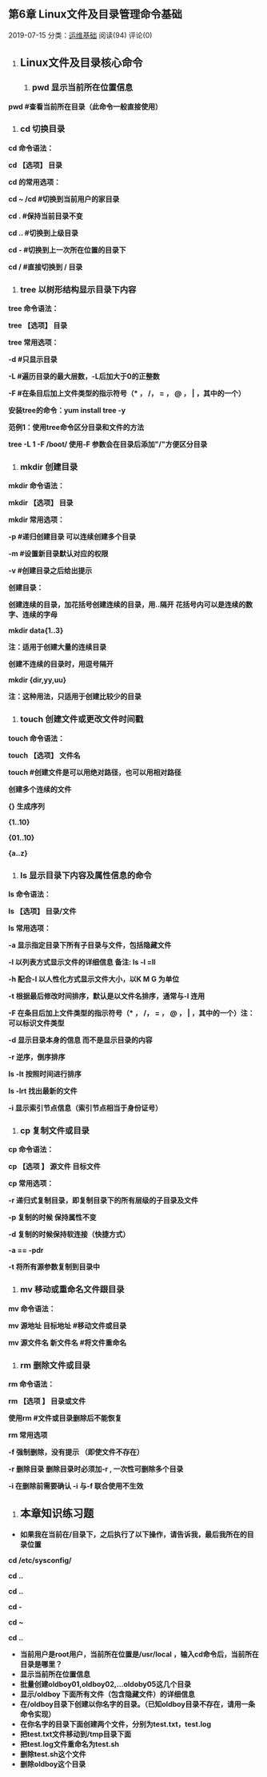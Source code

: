## 第6章 Linux文件及目录管理命令基础

2019-07-15 分类：[运维基础](https://www.increase93.com/?cat=5) 阅读(94) 评论(0)

1. ## Linux文件及目录核心命令

   1. ### pwd 显示当前所在位置信息

**pwd #查看当前所在目录（此命令一般直接使用）**

1. ### cd 切换目录

**cd 命令语法：**

**cd 【选项】 目录**

**cd 的常用选项：**

**cd ~ /cd #切换到当前用户的家目录**

**cd . #保持当前目录不变**

**cd .. #切换到上级目录**

**cd - #切换到上一次所在位置的目录下**

**cd / #直接切换到 / 目录**

1. ### tree 以树形结构显示目录下内容

**tree 命令语法：**

**tree 【选项】 目录**

**tree 常用选项：**

**-d #只显示目录**

**-L #遍历目录的最大层数，-L后加大于0的正整数**

**-F #在条目后加上文件类型的指示符号（\* ， /， = ， @ ， | ，其中的一个）**

**安装tree的命令：yum install tree -y**

**范例1：使用tree命令区分目录和文件的方法**

**tree -L 1 -F /boot/ 使用-F 参数会在目录后添加"/"方便区分目录**

1. ### mkdir 创建目录

**mkdir 命令语法：**

**mkdir 【选项】 目录**

**mkdir 常用选项：**

**-p #递归创建目录 可以连续创建多个目录**

**-m #设置新目录默认对应的权限**

**-v #创建目录之后给出提示**

**创建目录：**

**创建连续的目录，加花括号创建连续的目录，用..隔开 花括号内可以是连续的数字、连续的字母**

**mkdir data{1..3}**

**注：适用于创建大量的连续目录**

**创建不连续的目录时，用逗号隔开**

**mkdir {dir,yy,uu}**

**注：这种用法，只适用于创建比较少的目录**

1. ### touch 创建文件或更改文件时间戳

**touch 命令语法：**

**touch 【选项】 文件名**

**touch #创建文件是可以用绝对路径，也可以用相对路径**

**创建多个连续的文件**

**{} 生成序列**

**{1..10}**

**{01..10}**

**{a..z}**

1. ### ls 显示目录下内容及属性信息的命令

**ls 命令语法：**

**ls 【选项】 目录/文件**

**ls 常用选项：**

**-a 显示指定目录下所有子目录与文件，包括隐藏文件**

**-l 以列表方式显示文件的详细信息 备注: ls -l =ll**

**-h 配合-l 以人性化方式显示文件大小，以K M G 为单位**

**-t 根据最后修改时间排序，默认是以文件名排序，通常与-l 连用**

**-F 在条目后加上文件类型的指示符号（\* ， /， = ， @ ， | ，其中的一个）注：可以标识文件类型**

**-d 显示目录本身的信息 而不是显示目录的内容**

**-r 逆序，倒序排序**

**ls -lt 按照时间进行排序**

**ls -lrt 找出最新的文件**

**-i 显示索引节点信息（索引节点相当于身份证号）**

1. ### cp 复制文件或目录

**cp 命令语法：**

**cp 【选项 】 源文件 目标文件**

**cp 常用选项：**

**-r 递归式复制目录，即复制目录下的所有层级的子目录及文件**

**-p 复制的时候 保持属性不变**

**-d 复制的时候保持软连接（快捷方式）**

**-a == -pdr**

**-t 将所有源参数复制到目录中**

1. ### mv 移动或重命名文件跟目录

**mv 命令语法：**

**mv 源地址 目标地址 #移动文件或目录**

**mv 源文件名 新文件名 #将文件重命名**

1. ### rm 删除文件或目录

**rm 命令语法：**

**rm 【选项 】 目录或文件**

**使用rm #文件或目录删除后不能恢复**

**rm 常用选项**

**-f 强制删除，没有提示 （即使文件不存在）**

**-r 删除目录 删除目录时必须加-r , 一次性可删除多个目录**

**-i 在删除前需要确认 -i 与-f 联合使用不生效**

1. ## 本章知识练习题

- **如果我在当前在/目录下，之后执行了以下操作，请告诉我，最后我所在的目录位置**

**cd /etc/sysconfig/**

**cd ..**

**cd ..**

**cd -**

**cd ~**

**cd ..**

- **当前用户是root用户，当前所在位置是/usr/local ，输入cd命令后，当前所在目录是哪里？**
- **显示当前所在位置信息**
- **批量创建oldboy01,oldboy02,...oldoby05这几个目录**
- **显示/oldboy 下面所有文件（包含隐藏文件）的详细信息**
- **在/oldboy目录下创建以你名字的目录。（已知oldboy目录不存在，请用一条命令实现）**
- **在你名字的目录下面创建两个文件，分别为test.txt，test.log**
- **把test.txt文件移动到/tmp目录下面**
- **把test.log文件重命名为test.sh**
- **删除test.sh这个文件**
- **删除oldboy这个目录**